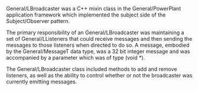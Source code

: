 General/LBroadcaster was a C++ mixin class in the General/PowerPlant application framework which  implemented the subject side of the Subject/Observer pattern.

The primary responsibility of an General/LBroadcaster was maintaining a set of General/LListeners that could receive messages and then sending the messages to those listeners when directed to do so.  A message, embodied by the General/MessageT data type, was a 32 bit integer message and was accompanied by a parameter which was of type (void *).

The General/LBroadcaster class included methods to add and remove listeners, as well as the ability to control whether or not the broadcaster was currently emitting messages.